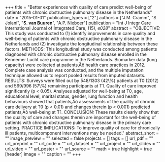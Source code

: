 +++
title = "Better experiences with quality of care predict well-being of patients with chronic obstructive pulmonary disease in the Netherlands"
date = "2015-01-01"
publication_types = ["2"]
authors = ["J.M. Cramm", "S. Jolani", "**S. van Buuren**", "A.P. Nieboer"]
publication = "Int J Integr Care International Journal of Integrated Care, (15), _e028_"
abstract = "OBJECTIVE: This study was conducted to (1) identify improvements in care quality and well-being of patients with chronic obstructive pulmonary disease in the Netherlands and (2) investigate the longitudinal relationship between these factors. METHODS: This longitudinal study was conducted among patients diagnosed with chronic obstructive pulmonary disease enrolled in the Kennemer Lucht care programme in the Netherlands. Biomarker data (lung capacity) were collected at patients‚Äô health care practices in 2012. Complete case analysis was conducted, and the multiple imputation technique allowed us to report pooled results from imputed datasets. RESULTS: Surveys were filled out by 548/1303 (42\\%) patients at T0 (2012) and 569/996 (57\\%) remaining participants at T1. Quality of care improved significantly (p < 0.05). Analyses adjusted for well-being at T0, age, educational level, marital status, gender, lung function and health behaviours showed that patients‚Äô assessments of the quality of chronic care delivery at T0 (p < 0.01) and changes therein (p < 0.001) predicted patients‚Äô well-being at T1. CONCLUSION: These results clearly show that the quality of care and changes therein are important for the well-being of patients with chronic obstructive pulmonary disease in the primary care setting. PRACTICE IMPLICATIONS: To improve quality of care for chronically ill patients, multicomponent interventions may be needed."
abstract_short = ""
image_preview = ""
selected = false
projects = []
tags = []
url_pdf = ""
url_preprint = ""
url_code = ""
url_dataset = ""
url_project = ""
url_slides = ""
url_video = ""
url_poster = ""
url_source = ""
math = true
highlight = true
[header]
image = ""
caption = ""
+++
